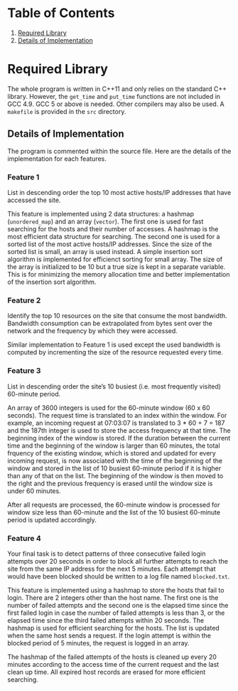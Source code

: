 # Table of Contents
1. [Required Library](README.md#library)
2. [Details of Implementation](README.md#details-of-implementation)


# Required Library
The whole program is written in C++11 and only relies on the standard C++ library. However, the `get_time` and `put_time` functions are not included in GCC 4.9. GCC 5 or above is needed. Other compilers may also be used. A `makefile` is provided in the `src` directory.

## Details of Implementation
The program is commented within the source file. Here are the details of the implementation for each features.

### Feature 1 
List in descending order the top 10 most active hosts/IP addresses that have accessed the site.

This feature is implemented using 2 data structures: a hashmap (`unordered_map`) and an array (`vector`). The first one is used for fast searching for the hosts and their number of accesses. A hashmap is the most efficient data structure for searching. The second one is used for a sorted list of the most active hosts/IP addresses. Since the size of the sorted list is small, an array is used instead. A simple insertion sort algorithm is implemented for efficienct sorting for small array. The size of the array is initialized to be 10 but a true size is kept in a separate variable. This is for minimizing the memory allocation time and better implementation of the insertion sort algorithm.

### Feature 2 
Identify the top 10 resources on the site that consume the most bandwidth. Bandwidth consumption can be extrapolated from bytes sent over the network and the frequency by which they were accessed.

Similar implementation to Feature 1 is used except the used bandwidth is computed by incrementing the size of the resource requested every time.

### Feature 3 
List in descending order the site’s 10 busiest (i.e. most frequently visited) 60-minute period.

An array of 3600 integers is used for the 60-minute window (60 x 60 seconds). The request time is translated to an index within the window. For example, an incoming request at 07:03:07 is translated to 3 * 60 + 7 = 187 and the 187th integer is used to store the access frequency at that time. The beginning index of the window is stored. If the duration between the current time and the beginning of the window is larger than 60 minutes, the total frquency of the existing window, which is stored and updated for every incoming request, is now associated with the time of the beginning of the window and stored in the list of 10 busiest 60-minute period if it is higher than any of that on the list. The beginning of the window is then moved to the right and the previous frequency is erased until the window size is under 60 minutes.

After all requests are processed, the 60-minute window is processed for window size less than 60-minute and the list of the 10 busiest 60-minute period is updated accordingly.

### Feature 4 
Your final task is to detect patterns of three consecutive failed login attempts over 20 seconds in order to block all further attempts to reach the site from the same IP address for the next 5 minutes. Each attempt that would have been blocked should be written to a log file named `blocked.txt`.

This feature is implemented using a hashmap to store the hosts that fail to login. There are 2 integers other than the host name. The first one is the number of failed attempts and the second one is the elapsed time since the first failed login in case the number of failed attempts is less than 3, or the elapsed time since the third failed attempts within 20 seconds. The hashmap is used for efficient searching for the hosts. The list is updated when the same host sends a request. If the login attempt is within the blocked period of 5 minutes, the request is logged in an array.

The hashmap of the failed attempts of the hosts is cleaned up every 20 minutes according to the access time of the current request and the last clean up time. All expired host records are erased for more efficient searching.
